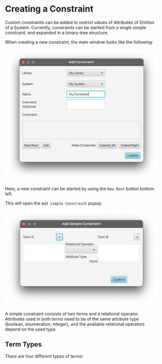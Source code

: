 # Creating a Constraint

Custom constraints can be added to restrict values of Attributes of Entities of a System.
Currently, constraints can be started from a single simple constraint, and expanded in a binary-tree structure.

When creating a new constraint, the main window looks like the following:

![Add Constraint dialog window](images/addConstraintBase.png)

Here, a new constraint can be started by using the `New Root` button bottom left.


This will open the `Add simple Constraint` popup:

![Add Simple Constraint dialog window](images/addSimpleConstraint.png)

A simple constraint consists of two terms and a relational operator. Attributes used in both terms need to be of the
same attribute type (boolean, enumeration, integer), and the available relational operators depend on the used type.

## Term Types

There are four different types of terms:

####